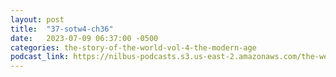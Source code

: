 ```yaml
---
layout: post
title:  "37-sotw4-ch36"
date:   2023-07-09 06:37:00 -0500
categories: the-story-of-the-world-vol-4-the-modern-age
podcast_link: https://nilbus-podcasts.s3.us-east-2.amazonaws.com/the-well-trained-mind/The%20Story%20of%20the%20World%20Vol.%204%20The%20Modern%20Age/37-sotw4-ch36.mp3
---
```


